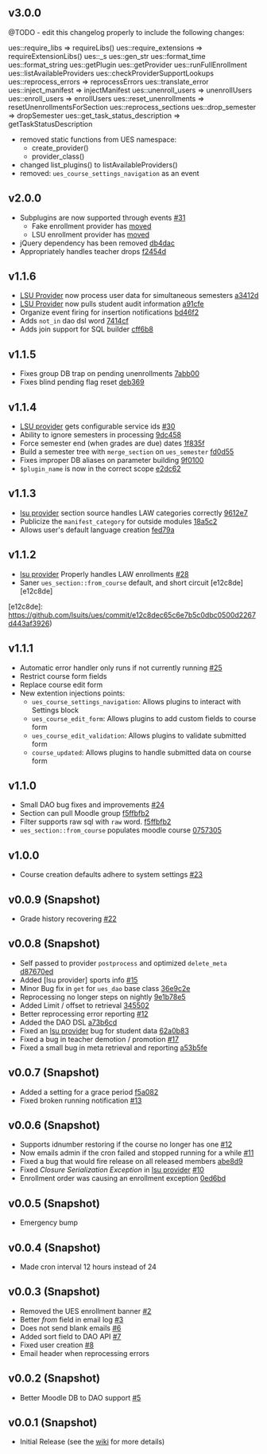 ## v3.0.0

@TODO - edit this changelog properly to include the following changes:

ues::require_libs => requireLibs()
ues::require_extensions => requireExtensionLibs()
ues::_s
ues::gen_str
ues::format_time
ues::format_string
ues::getPlugin
ues::getProvider
ues::runFullEnrollment
ues::listAvailableProviders
ues::checkProviderSupportLookups
ues::reprocess_errors => reprocessErrors
ues::translate_error
ues::inject_manifest => injectManifest
ues::unenroll_users => unenrollUsers
ues::enroll_users  => enrollUsers
ues::reset_unenrollments => resetUnenrollmentsForSection
ues::reprocess_sections
ues::drop_semester => dropSemester
ues::get_task_status_description => getTaskStatusDescription

- removed static functions from UES namespace:
	- create_provider()
	- provider_class()
- changed list_plugins() to listAvailableProviders()
- removed: `ues_course_settings_navigation` as an event

## v2.0.0

- Subplugins are now supported through events [#31][31]
  - Fake enrollment provider has [moved][ues_fake]
  - LSU enrollment provider has [moved][ues_lsu]
- jQuery dependency has been removed [db4dac][db4dac]
- Appropriately handles teacher drops [f2454d][f2454d]

[31]: https://github.com/lsuits/ues/pull/31
[db4dac]: https://github.com/lsuits/ues/commit/db4dacaaa9b0781f4a44f0e60a60e6e2bb14975c
[f2454d]: https://github.com/lsuits/ues/commit/f2454db932dab86402081af70c36cb31a27b10d7
[ues_fake]: https://github.com/lsuits/ues_fake_provider
[ues_lsu]: https://github.com/lsuits/ues_lsu_enrollment

## v1.1.6

- [LSU Provider][lsu] now process user data for simultaneous semesters [a3412d][a3412d]
- [LSU Provider][lsu] now pulls student audit information [a91cfe][a91cfe]
- Organize event firing for insertion notifications [bd46f2][bd46f2]
- Adds `not_in` dao dsl word [7414cf][7414cf]
- Adds join support for SQL builder [cff6b8][cff6b8]

[bd46f2]: https://github.com/lsuits/ues/commit/bd46f201bff12793c898458f038a06cecaaa6738
[a91cfe]: https://github.com/lsuits/ues/commit/a91cfe0c3a1546685b57e2c3e5eaed928c828f32
[cff6b8]: https://github.com/lsuits/ues/commit/cff6b86969e4dc36e48384efd47be0e155befdfb
[7414cf]: https://github.com/lsuits/ues/commit/7414cfc7ac918d92ea623b952845966bf449c504
[a3412d]: https://github.com/lsuits/ues/commit/a3412d5853617cddc211aa8a2d6855e4bca83839

## v1.1.5

- Fixes group DB trap on pending unenrollments [7abb00][7abb00]
- Fixes blind pending flag reset [deb369][deb369]

[7abb00]: https://github.com/lsuits/ues/commit/7abb0061d1bb1b94cb92ed7028d7d0dacf9c7695
[deb369]: https://github.com/lsuits/ues/commit/deb369738a77bc49e7552d391a3425ea0b7ba1aa

## v1.1.4

- [LSU provider][lsu] gets configurable service ids [#30][30]
- Ability to ignore semesters in processing [9dc458][9dc458]
- Force semester end (when grades are due) dates [1f835f][1f835f]
- Build a semester tree with `merge_section` on `ues_semester` [fd0d55][fd0d55]
- Fixes improper DB aliases on parameter building [9f0100][9f0100]
- `$plugin_name` is now in the correct scope [e2dc62][e2dc62]

[30]: https://github.com/lsuits/ues/issues/30
[fd0d55]: https://github.com/lsuits/ues/commit/fd0d559dd4f1b8835c41dcae355ce53da033f252
[9f0100]: https://github.com/lsuits/ues/commit/9f0100c5c1f19838d0a30fa2d797297accf4c693
[e2dc62]: https://github.com/lsuits/ues/commit/e2dc62eb747157755ba9f1aaff9a8cf1c755d8a3
[1f835f]: https://github.com/lsuits/ues/commit/1f835f7949e7360ec0c212c8f9e8d4ffc346a9b7
[9dc458]: https://github.com/lsuits/ues/commit/9dc458630791952a86fbb43178f831160ba449ad

## v1.1.3

- [lsu provider][lsu] section source handles LAW categories correctly [9612e7][9612e7]
- Publicize the `manifest_category` for outside modules [18a5c2][18a5c2]
- Allows user's default language creation [fed79a][fed79a]

[fed79a]: https://github.com/lsuits/ues/commit/fed79a2fa408e7e3130d0450cb6e5d0294887b43
[9612e7]: https://github.com/lsuits/ues/commit/9612e7a41d997b1f39de934f7b3961e087ec958a
[18a5c2]: https://github.com/lsuits/ues/commit/18a5c2e111ae64945a0b34c6c0a176162054a123

## v1.1.2

- [lsu provider][lsu] Properly handles LAW enrollments [#28][28]
- Saner `ues_section::from_course` default, and short circuit [e12c8de][e12c8de]

[28]: https://github.com/lsuits/ues/issues/28
[e12c8de]: https://github.com/lsuits/ues/commit/e12c8dec65c6e7b5c0dbc0500d2267d443af3926)

## v1.1.1

- Automatic error handler only runs if not currently running [#25](https://github.com/lsuits/ues/issues/25)
- Restrict course form fields
- Replace course edit form
- New extention injections points:
  - `ues_course_settings_navigation`: Allows plugins to interact with Settings block
  - `ues_course_edit_form`: Allows plugins to add custom fields to course form
  - `ues_course_edit_validation`: Allows plugins to validate submitted form
  - `course_updated`: Allows plugins to handle submitted data on course form

## v1.1.0

- Small DAO bug fixes and improvements [#24](https://github.com/lsuits/ues/issues/24)
- Section can pull Moodle group [f5ffbfb2][commit-1]
- Filter supports raw sql with `raw` word. [f5ffbfb2][commit-1]
- `ues_section::from_course` populates moodle course [0757305](https://github.com/lsuits/ues/commit/075730511fb6df52c407161ab3d9bc302549faf9)

[commit-1]: https://github.com/lsuits/ues/commit/f5ffbfb20bf74b681f41f145413fd3759e1c7184

## v1.0.0

- Course creation defaults adhere to system settings [#23](https://github.com/lsuits/ues/issues/23)

## v0.0.9 (Snapshot)

- Grade history recovering [#22](https://github.com/lsuits/ues/issues/22)

## v0.0.8 (Snapshot)

- Self passed to provider `postprocess` and optimized `delete_meta` [d87670ed](https://github.com/lsuits/ues/commit/d87670ed215ce162c4669d7863236b96e3fed26c)
- Added [lsu provider] sports info [#15](https://github.com/lsuits/ues/issues/15)
- Minor Bug fix in `get` for `ues_dao` base class [36e9c2e](https://github.com/lsuits/ues/commit/36e9c2e16add34217cb432b0803250ed3416d084)
- Reprocessing no longer steps on nightly [9e1b78e5](https://github.com/lsuits/ues/commit/9e1b78e576361b6ea23c1a3c2db495e3ff24a1bb)
- Added Limit / offset to retrieval [345502](https://github.com/lsuits/ues/commit/3455022849a14144cf78a48654511b76d31a72a2)
- Better reprocessing error reporting [#12](https://github.com/lsuits/ues/issues/12)
- Added the DAO DSL [a73b6cd](https://github.com/lsuits/ues/commit/a73b6cd14dc98c31c4aa5ee7abd5ba54ae57b2b0)
- Fixed an [lsu provider][lsu] bug for student data [62a0b83](https://github.com/lsuits/ues/commit/62a0b83d68d17cc9aad5834080cf7b4b100c0fe8)
- Fixed a bug in teacher demotion / promotion [#17](https://github.com/lsuits/ues/issues/17)
- Fixed a small bug in meta retrieval and reporting [a53b5fe](https://github.com/lsuits/ues/commit/a53b5fe5f1bc83c598c2b307cc55c11d0d0321a1)

## v0.0.7 (Snapshot)

- Added a setting for a grace period [f5a082](https://github.com/lsuits/ues/commit/f5a082fe3052ad26c54bb22e8b63544c9b046083)
- Fixed broken running notification [#13](https://github.com/lsuits/ues/issues/13)

## v0.0.6 (Snapshot)

- Supports idnumber restoring if the course no longer has one [#12](https://github.com/lsuits/ues/issues/12)
- Now emails admin if the cron failed and stopped running for a while [#11](https://github.com/lsuits/ues/issues/11)
- Fixed a bug that would fire release on all released members [abe8d9](https://github.com/lsuits/ues/commit/abe8d9d46e05f631b3ca97d9b8f6d145b02687c5)
- Fixed _Closure Serialization Exception_ in [lsu provider][lsu] [#10](https://github.com/lsuits/ues/issues/10)
- Enrollment order was causing an enrollment exception [0ed6bd](https://github.com/lsuits/ues/commit/0ed6bd2b68496ce6b29d969139ae562c5aa2982a)

## v0.0.5 (Snapshot)

- Emergency bump

## v0.0.4 (Snapshot)

- Made cron interval 12 hours instead of 24

## v0.0.3 (Snapshot)

- Removed the UES enrollment banner [#2](https://github.com/lsuits/ues/issues/2)
- Better _from_ field in email log [#3](https://github.com/lsuits/ues/issues/3)
- Does not send blank emails [#6](https://github.com/lsuits/ues/issues/6)
- Added sort field to DAO API [#7](https://github.com/lsuits/ues/issues/7)
- Fixed user creation [#8](https://github.com/lsuits/ues/issues/8)
- Email header when reprocessing errors

## v0.0.2 (Snapshot)

- Better Moodle DB to DAO support [#5](https://github.com/lsuits/ues/issues/5)

## v0.0.1 (Snapshot)

- Initial Release (see the [wiki](https://github.com/lsuits/ues/wiki) for more details)

[lsu]: https://github.com/lsuits/ues/tree/master/plugins/lsu
